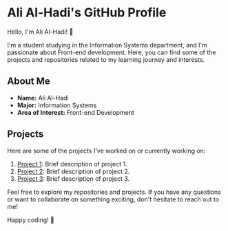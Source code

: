 # Ali Al-Hadi's GitHub Profile

Hello, I'm Ali Al-Hadi! 👋

I'm a student studying in the Information Systems department, and I'm passionate about Front-end development. Here, you can find some of the projects and repositories related to my learning journey and interests.

## About Me

- **Name:** Ali Al-Hadi
- **Major:** Information Systems
- **Area of Interest:** Front-end Development

## Projects

Here are some of the projects I've worked on or currently working on:

1. [Project 1](link-to-project-1): Brief description of project 1.
2. [Project 2](link-to-project-2): Brief description of project 2.
3. [Project 3](link-to-project-3): Brief description of project 3.

Feel free to explore my repositories and projects. If you have any questions or want to collaborate on something exciting, don't hesitate to reach out to me!

Happy coding! 🚀
